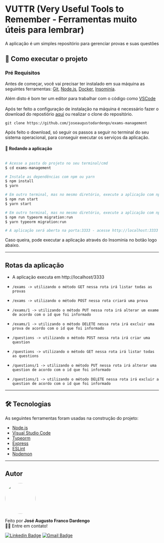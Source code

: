 # VUTTR (Very Useful Tools to Remember - Ferramentas muito úteis para lembrar)

A aplicação é um simples repositório para gerenciar provas e suas questões

<h2 id="como-executar-o-projeto"> 🚀 Como executar o projeto </h2>

### Pré Requisitos
Antes de começar, você vai precisar ter instalado em sua máquina as seguintes ferramentas:
[Git](https://git-scm.com), [Node.js](https://nodejs.org/en/), [Docker](https://www.docker.com/), [Insominia](https://insomnia.rest/download). 

Além disto é bom ter um editor para trabalhar com o código como [VSCode](https://code.visualstudio.com/) <br/> <br/>
Após ter feito a configuração de instalação na máquina é necessário fazer o download do repostiório [aqui](https://github.com/joseaugustodardengo/exams-management/archive/master.zip)
ou realizar o clone do repositório.
```
git clone https://github.com/joseaugustodardengo/exams-management
```
Após feito o download, só seguir os passos a seguir no terminal do seu sistema operacional, para conseguir executar os serviços da aplicação.

#### 🧭 Rodando a aplicação

```bash

# Acesse a pasta do projeto no seu terminal/cmd
$ cd exams-management

# Instale as dependências com npm ou yarn
$ npm install
$ yarn

# Em outro terminal, mas no mesmo diretório, execute a aplicação com npm ou yarn
$ npm run start
$ yarn start

# Em outro terminal, mas no mesmo diretório, execute a aplicação com npm ou yarn, para criar as migrations após ter configurado o ambiente do docker que está no arquivo .env
$ npm run typeorm migration:run
$ yarn typeorm migration:run

# A aplicação será aberta na porta:3333 - acesse http://localhost:3333
```
Caso queira, pode executar a aplicação através do Insominia no botão logo abaixo.

---

## Rotas da aplicação
* A aplicação executa em http://localhost/3333
* ```/exams -> utilizando o método GET nessa rota irá listar todas as provas ```

* ```/exams -> utilizando o método POST nessa rota criará uma prova ```

* ```/exams/1 -> utilizando o método PUT nessa rota irá alterar um exame de acordo com o id que foi informado```

* ```/exams/1 -> utilizando o método DELETE nessa rota irá excluir uma prova de acordo com o id que foi informado```

* ```/questions -> utilizando o método POST nessa rota irá criar uma question ```

* ```/questions -> utilizando o método GET nessa rota irá listar todas as questions ```

* ```/questions/1 -> utilizando o método PUT nessa rota irá alterar uma question de acordo com o id que foi informado```

* ```/questions/1 -> utilizando o método DELETE nessa rota irá excluir a question de acordo com o id que foi informado```

---

<h2 id="tecnologias"> 🛠 Tecnologias </h2>

As seguintes ferramentas foram usadas na construção do projeto:
* [Node.js](https://nodejs.org/en/)
* [Visual Studio Code](https://code.visualstudio.com/)
* [Typeorm](https://typeorm.io/#/)
* [Express](https://expressjs.com/)
* [ESLint](https://eslint.org/)
* [Nodemon](https://nodemon.io/)

---

<h2 id="autor"> Autor </h2>
<img style="border-radius: 50%;" src="https://avatars1.githubusercontent.com/u/60450451?s=460&u=b5f6c306e7760f9d0b89839c5e0b6b105db684a0&v=4" width="100px;" alt=""/>

Feito por **José Augusto Franco Dardengo** <br/>
👋🏽 Entre em contato!

[![Linkedin Badge](https://img.shields.io/badge/-José-blue?style=flat-square&logo=Linkedin&logoColor=white&link=https://www.linkedin.com/in/jose-augusto-franco-dardengo/)](https://www.linkedin.com/in/jose-augusto-franco-dardengo/) 
[![Gmail Badge](https://img.shields.io/badge/-jfrancodardengo@gmail.com-c14438?style=flat-square&logo=Gmail&logoColor=white&link=mailto:jfrancodardengo@gmail.com)](mailto:jfrancodardengo@gmail.com)
